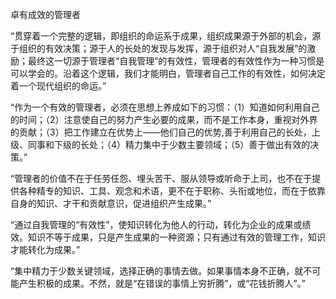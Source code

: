 卓有成效的管理者

“贯穿着一个完整的逻辑，即组织的命运系于成果，组织成果源于外部的机会，源于组织的有效决策；源于人的长处的发现与发挥，源于组织对人“自我发展”的激励；最终这一切源于管理者“自我管理”的有效性，管理者的有效性作为一种习惯是可以学会的。沿着这个逻辑，我们才能明白，管理者自己工作的有效性，如何决定着一个现代组织的命运。”

“作为一个有效的管理者，必须在思想上养成如下的习惯：（1）知道如何利用自己的时间；（2）注意使自己的努力产生必要的成果，而不是工作本身，重视对外界的贡献；（3）把工作建立在优势上——他们自己的优势,善于利用自己的长处，上级、同事和下级的长处；（4）精力集中于少数主要领域；（5）善于做出有效的决策。”

“管理者的价值不在于任劳任怨、埋头苦干、服从领导或听命于上司，也不在于提供各种精专的知识、工具、观念和术语，更不在于职称、头衔或地位，而在于依靠自身的知识、才干和贡献意识，促进组织产生成果。”

“通过自我管理的“有效性”，使知识转化为他人的行动，转化为企业的成果或绩效。知识不等于成果，只是产生成果的一种资源；只有通过有效的管理工作，知识才能转化为成果。”

“集中精力于少数关键领域，选择正确的事情去做。如果事情本身不正确，就不可能产生积极的成果。不然，就是“在错误的事情上穷折腾”，或“花钱折腾人”。”
